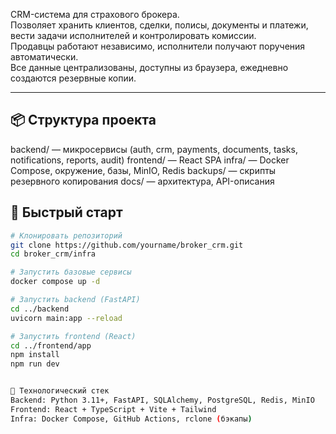CRM-система для страхового брокера.  
Позволяет хранить клиентов, сделки, полисы, документы и платежи,  
вести задачи исполнителей и контролировать комиссии.  
Продавцы работают независимо, исполнители получают поручения автоматически.  
Все данные централизованы, доступны из браузера, ежедневно создаются резервные копии.

---

## 📦 Структура проекта

backend/ — микросервисы (auth, crm, payments, documents, tasks, notifications, reports, audit)
frontend/ — React SPA
infra/ — Docker Compose, окружение, базы, MinIO, Redis
backups/ — скрипты резервного копирования
docs/ — архитектура, API-описания

## 🚀 Быстрый старт
```bash
# Клонировать репозиторий
git clone https://github.com/yourname/broker_crm.git
cd broker_crm/infra

# Запустить базовые сервисы
docker compose up -d

# Запустить backend (FastAPI)
cd ../backend
uvicorn main:app --reload

# Запустить frontend (React)
cd ../frontend/app
npm install
npm run dev


🧩 Технологический стек
Backend: Python 3.11+, FastAPI, SQLAlchemy, PostgreSQL, Redis, MinIO
Frontend: React + TypeScript + Vite + Tailwind
Infra: Docker Compose, GitHub Actions, rclone (бэкапы)